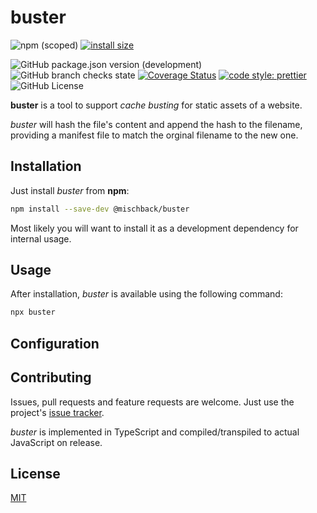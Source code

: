 # buster

![npm (scoped)](https://img.shields.io/npm/v/@mischback/buster?style=flat)
[![install size](https://packagephobia.com/badge?p=@mischback/buster)](https://packagephobia.com/result?p=@mischback/buster)

![GitHub package.json version (development)](https://img.shields.io/github/package-json/v/mischback/buster/development?style=flat)
![GitHub branch checks state](https://img.shields.io/github/actions/workflow/status/mischback/buster/ci-default.yml?branch=development&style=flat&logo=github)
[![Coverage Status](https://coveralls.io/repos/github/Mischback/buster/badge.svg)](https://coveralls.io/github/Mischback/buster)
[![code style: prettier](https://img.shields.io/badge/code_style-prettier-ff69b4.svg?style=flat&logo=prettier)](https://github.com/prettier/prettier)
![GitHub License](https://img.shields.io/github/license/mischback/buster?style=flat)

**buster** is a tool to support _cache busting_ for static assets of a website.

_buster_ will hash the file's content and append the hash to the filename,
providing a manifest file to match the orginal filename to the new one.

## Installation

Just install _buster_ from **npm**:

```bash
npm install --save-dev @mischback/buster
```

Most likely you will want to install it as a development dependency for internal
usage.

## Usage

After installation, _buster_ is available using the following command:

```bash
npx buster
```

## Configuration

## Contributing

Issues, pull requests and feature requests are welcome. Just use the project's
[issue tracker](https://github.com/mischback/buster/issues).

_buster_ is implemented in TypeScript and compiled/transpiled to actual JavaScript
on release.

## License

[MIT](https://choosealicense.com/licenses/MIT)
